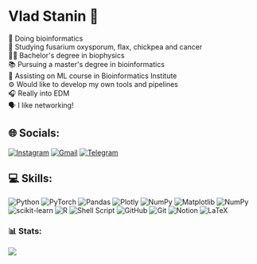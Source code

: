 # Vlad Stanin 🧬

🧬 Doing bioinformatics<br>🔬 Studying fusarium oxysporum, flax, chickpea and cancer<br>👨‍🎓 Bachelor's degree in biophysics<br>📚 Pursuing a master's degree in bioinformatics<br>🤖 Assisting on ML course in Bioinformatics Institute<br>⚙️ Would like to develop my own tools and pipelines<br>🎧 Really into EDM<br>🗣️ I like networking!


## 🌐 Socials:
[![Instagram](https://img.shields.io/badge/Instagram-%23E4405F.svg?logo=Instagram&logoColor=white)](https://instagram.com/vladissta) [![Gmail](https://img.shields.io/badge/Gmail-D14836?logo=gmail&logoColor=white)](mailto:vladislavstanin@gmail.com) [![Telegram](https://img.shields.io/badge/Telegram-2CA5E0?logo=telegram&logoColor=white)](https://t.me/vladissta)

## 💻 Skills:
![Python](https://img.shields.io/badge/python-3670A0?style=for-the-badge&logo=python&logoColor=ffdd54) ![PyTorch](https://img.shields.io/badge/PyTorch-%23EE4C2C.svg?style=for-the-badge&logo=PyTorch&logoColor=white) ![Pandas](https://img.shields.io/badge/pandas-%23150458.svg?style=for-the-badge&logo=pandas&logoColor=white) ![Plotly](https://img.shields.io/badge/Plotly-%233F4F75.svg?style=for-the-badge&logo=plotly&logoColor=white) ![NumPy](https://img.shields.io/badge/numpy-%23013243.svg?style=for-the-badge&logo=numpy&logoColor=white) ![Matplotlib](https://img.shields.io/badge/Matplotlib-%23ffffgf.svg?style=for-the-badge&logo=Matplotlib&logoColor=black) ![NumPy](https://img.shields.io/badge/numpy-%23013243.svg?style=for-the-badge&logo=numpy&logoColor=white) ![scikit-learn](https://img.shields.io/badge/scikit--learn-%23F7931E.svg?style=for-the-badge&logo=scikit-learn&logoColor=white) ![R](https://img.shields.io/badge/r-%23276DC3.svg?style=for-the-badge&logo=r&logoColor=white) ![Shell Script](https://img.shields.io/badge/shell_script-%23121011.svg?style=for-the-badge&logo=gnu-bash&logoColor=white) ![GitHub](https://img.shields.io/badge/github-%23121011.svg?style=for-the-badge&logo=github&logoColor=white) ![Git](https://img.shields.io/badge/git-%23F05033.svg?style=for-the-badge&logo=git&logoColor=white) ![Notion](https://img.shields.io/badge/Notion-%23000000.svg?style=for-the-badge&logo=notion&logoColor=white) ![LaTeX](https://img.shields.io/badge/latex-%23008080.svg?style=for-the-badge&logo=latex&logoColor=white)




### 📊 Stats:
![](https://github-readme-stats.vercel.app/api?username=vladissta&theme=default&hide_border=false&include_all_commits=false&count_private=false)<br/>
<!-- ![](https://github-readme-streak-stats.herokuapp.com/?user=vladissta&theme=default&hide_border=false)<br/> -->
<!-- ![](https://github-readme-stats.vercel.app/api/top-langs/?username=vladissta&theme=default&hide_border=false&include_all_commits=false&count_private=false&layout=compact) -->

<!-- Proudly created with GPRM ( https://gprm.itsvg.in ) -->
